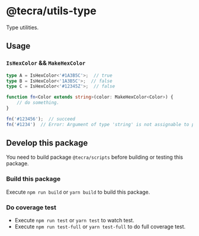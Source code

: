 # @tecra/utils-type

Type utilities.

## Usage
### `IsHexColor` && `MakeHexColor`

```ts
type A = IsHexColor<'#1A3B5C'>;  // true
type B = IsHexColor<'1A3B5C'>;  // false
type C = IsHexColor<'#12345Z'>;  // false
```

```ts
function fn<Color extends string>(color: MakeHexColor<Color>) {
    // do something.
}

fn('#123456');  // succeed
fn('#1234')  // Error: Argument of type 'string' is not assignable to parameter of type 'never'.
```

## Develop this package

You need to build package `@tecra/scripts` before building or testing this package.

### Build this package

Execute `npm run build` or `yarn build` to build this package.

### Do coverage test

- Execute `npm run test` or `yarn test` to watch test.
- Execute `npm run test-full` or `yarn test-full` to do full coverage test.
